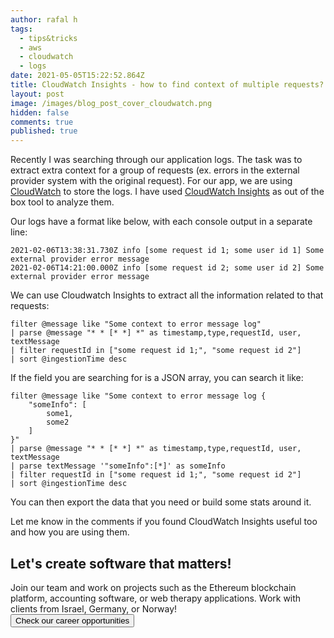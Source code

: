 ```yaml
---
author: rafal h
tags:
  - tips&tricks
  - aws
  - cloudwatch
  - logs
date: 2021-05-05T15:22:52.864Z
title: CloudWatch Insights - how to find context of multiple requests?
layout: post
image: /images/blog_post_cover_cloudwatch.png
hidden: false
comments: true
published: true
---
```

Recently I was searching through our application logs. The task was to extract extra context for a group of requests (ex. errors in the external provider system with the original request). For our app, we are using [CloudWatch](https://aws.amazon.com/cloudwatch/) to store the logs. I have used [CloudWatch Insights](https://docs.aws.amazon.com/AmazonCloudWatch/latest/logs/AnalyzingLogData.html) as out of the box tool to analyze them. 

Our logs have a format like below, with each console output in a separate line: 

```text
2021-02-06T13:38:31.730Z info [some request id 1; some user id 1] Some external provider error message
2021-02-06T14:21:00.000Z info [some request id 2; some user id 2] Some external provider error message
```

We can use Cloudwatch Insights to extract all the information related to that requests: 

```text
filter @message like "Some context to error message log"
| parse @message "* * [* *] *" as timestamp,type,requestId, user, textMessage
| filter requestId in ["some request id 1;", "some request id 2"]
| sort @ingestionTime desc
```

If the field you are searching for is a JSON array, you can search it like: 

```text
filter @message like "Some context to error message log {
    "someInfo": [
        some1,
        some2
    ]
}"
| parse @message "* * [* *] *" as timestamp,type,requestId, user, textMessage
| parse textMessage '"someInfo":[*]' as someInfo
| filter requestId in ["some request id 1;", "some request id 2"]
| sort @ingestionTime desc
```

You can then export the data that you need or build some stats around it. 

Let me know in the comments if you found CloudWatch Insights useful too and how you are using them. 

<div class='block-button'><h2>Let's create software that matters!</h2><div>Join our team and work on projects such as the Ethereum blockchain platform, accounting software, or web therapy applications. Work with clients from Israel, Germany, or Norway!</div><a href="/career"><button>Check our career opportunities</button></a></div>

